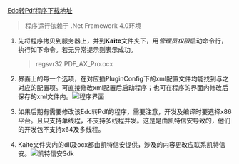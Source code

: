 [Edc转Pdf程序下载地址](../Edc转Pdf/Soarway.Runner.Core_v1.0.0.zip)

> 程序运行依赖于 .Net Framework 4.0环境

1. 先将程序拷贝到服务器上，并到**Kaite**文件夹下，用*管理员权限*启动命令行，执行如下命令。若无异常提示则表示成功。
   
   > regsvr32 PDF_AX_Pro.ocx

2. 界面上的每一个选项，在对应插PluginConfig下的xml配置文件均能找到与之对应的配置项。可直接修改xml配置后启动程序；也可在程序的界面内修改后保存的xml文件内。![程序界面](../Edc转Pdf/imgs/app_screen.png)

3. 如果后期有需要修改该Edc转Pdf的程序，需要注意，开发及编译时要选择x86平台。且只支持单线程，不支持多线程并发。这是是由凯特信安导致的，他们的开发包不支持x64及多线程。

4. Kaite文件夹内的dll及ocx都由凯特信安提供，涉及的内容更改应联系凯特信安。![凯特信安Sdk](../Edc转Pdf/imgs/kaite_folder.png)

